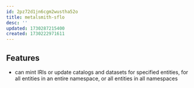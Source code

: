 ```yaml
---
id: 2pz72d1jn6cgm2wustha52o
title: metalsmith-sflo
desc: ''
updated: 1730287215400
created: 1730222971611
---
```


## Features

- can mint IRIs or update catalogs and datasets for specified entities, for all entities in an entire namespace, or all entities in all namespaces